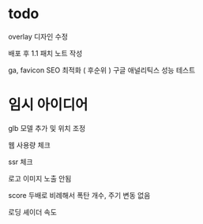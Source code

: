 # todo

overlay 디자인 수정

배포 후 1.1 패치 노트 작성

ga, favicon
SEO 최적화 ( 후순위 )
구글 애널리틱스
성능 테스트

# 임시 아이디어

glb 모델 추가 및 위치 조정

웹 사용량 체크

ssr 체크

로고 이미지 노출 안됨

score 두배로
비례해서 폭탄 개수, 주기 변동 없음

로딩 셰이더 속도
